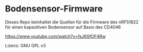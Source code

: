 # Bodensensor-Firmware

Dieses Repo beinhaltet die Quellen für die Firmware des nRF51822<br/>
für einen kapazitiven Bodensensor auf Basis des CD4046

https://www.youtube.com/watch?v=fsJ6SfOF4Rw

Lizenz: GNU GPL v3
